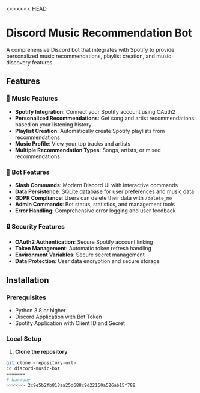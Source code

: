 <<<<<<< HEAD
# Discord Music Recommendation Bot

A comprehensive Discord bot that integrates with Spotify to provide personalized music recommendations, playlist creation, and music discovery features.

## Features

### 🎵 Music Features
- **Spotify Integration**: Connect your Spotify account using OAuth2
- **Personalized Recommendations**: Get song and artist recommendations based on your listening history
- **Playlist Creation**: Automatically create Spotify playlists from recommendations
- **Music Profile**: View your top tracks and artists
- **Multiple Recommendation Types**: Songs, artists, or mixed recommendations

### 🤖 Bot Features
- **Slash Commands**: Modern Discord UI with interactive commands
- **Data Persistence**: SQLite database for user preferences and music data
- **GDPR Compliance**: Users can delete their data with `/delete_me`
- **Admin Commands**: Bot status, statistics, and management tools
- **Error Handling**: Comprehensive error logging and user feedback

### 🔒 Security Features
- **OAuth2 Authentication**: Secure Spotify account linking
- **Token Management**: Automatic token refresh handling
- **Environment Variables**: Secure secret management
- **Data Protection**: User data encryption and secure storage

## Installation

### Prerequisites
- Python 3.8 or higher
- Discord Application with Bot Token
- Spotify Application with Client ID and Secret

### Local Setup

1. **Clone the repository**
```bash
git clone <repository-url>
cd discord-music-bot
=======
# harmony
>>>>>>> 2c9e5b2fb818aa25d688c9d22150a526ab15f788
